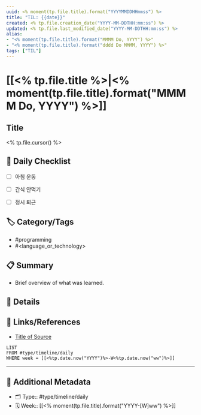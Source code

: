 ```yaml
---
uuid: <% moment(tp.file.title).format("YYYYMMDDHHmmss") %>
title: "TIL: {{date}}"
created: <% tp.file.creation_date("YYYY-MM-DDTHH:mm:ss") %>
updated: <% tp.file.last_modified_date("YYYY-MM-DDTHH:mm:ss") %>
alias: 
- "<% moment(tp.file.title).format("MMMM Do, YYYY") %>"
- "<% moment(tp.file.title).format("dddd Do MMMM, YYYY") %>"
tags: ["TIL"]
---
```

# [[<% tp.file.title %>|<% moment(tp.file.title).format("MMMM Do, YYYY") %>]]


## Title
<% tp.file.cursor() %>


## 🎯 Daily Checklist

- [ ] 아침 운동
- [ ] 간식 안먹기
- [ ] 정시 퇴근


## 🏷️ Category/Tags
- #programming
- #<language_or_technology>


## 📋 Summary
- Brief overview of what was learned.


## 📝 Details


## 🔗 Links/References
- [Title of Source](URL)


```dataview
LIST
FROM #type/timeline/daily
WHERE week = [[<%tp.date.now("YYYY")%>-W<%tp.date.now("ww")%>]]
```

---

## 📇 Additional Metadata
- 🗂 Type:: #type/timeline/daily 
- 🗓️ Week:: [[<% moment(tp.file.title).format("YYYY-[W]ww") %>]]
